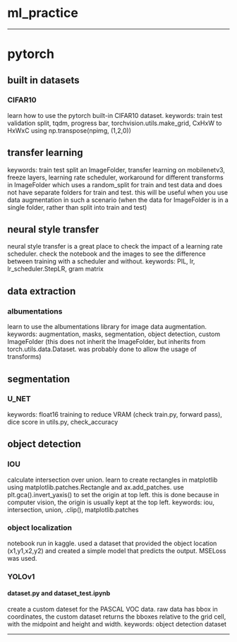# ml_practice

---

# pytorch

## built in datasets
### CIFAR10
learn how to use the pytorch built-in CIFAR10 dataset. keywords: train test validation split, tqdm, progress bar, torchvision.utils.make_grid, CxHxW to HxWxC using np.transpose(npimg, (1,2,0))

## transfer learning
keywords: train test split an ImageFolder, transfer learning on mobilenetv3, freeze layers, learning rate scheduler, workaround for different transforms in ImageFolder which uses a random_split for train and test data and does not have separate folders for train and test. this will be useful when you use data augmentation in such a scenario (when the data for ImageFolder is in a single folder, rather than split into train and test)

## neural style transfer
neural style transfer is a great place to check the impact of a learning rate scheduler. check the notebook and the images to see the difference between training with a scheduler and without. keywords: PIL, lr, lr_scheduler.StepLR, gram matrix

## data extraction
### albumentations
learn to use the albumentations library for image data augmentation. keywords: augmentation, masks, segmentation, object detection, custom ImageFolder (this does not inherit the ImageFolder, but inherits from torch.utils.data.Dataset. was probably done to allow the usage of transforms) 

## segmentation
### U_NET
keywords: float16 training to reduce VRAM (check train.py, forward pass), dice score in utils.py, check_accuracy

## object detection
### IOU
calculate intersection over union. learn to create rectangles in matplotlib using matplotlib.patches.Rectangle and ax.add_patches. use plt.gca().invert_yaxis() to set the origin at top left. this is done because in computer vision, the origin is usually kept at the top left. keywords: iou, intersection, union, .clip(), matplotlib.patches

### object localization
notebook run in kaggle. used a dataset that provided the object location (x1,y1,x2,y2) and created a simple model that predicts the output. MSELoss was used.  

### YOLOv1
#### dataset.py and dataset_test.ipynb
create a custom dateset for the PASCAL VOC data. raw data has bbox in coordinates, the custom dataset returns the bboxes relative to the grid cell, with the midpoint and height and width. keywords: object detection dataset

---